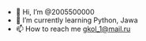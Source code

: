 - 👋 Hi, I’m @2005500000
- 🌱 I’m currently learning Python, Jawa
- 📫 How to reach me gkol_1@mail.ru

<!---
2005500000/2005500000 is a ✨ special ✨ repository because its `README.md` (this file) appears on your GitHub profile.
You can click the Preview link to take a look at your changes.
--->
